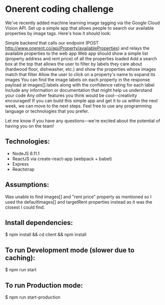 # Onerent coding challenge

We've recently added machine learning image tagging via the Google Cloud Vision API. Set up a simple app that allows people to search our available properties by image tags. Here's how it should look:

Simple backend that calls our endpoint (POST http://www.onerent.co/api/Property/availableProperties) and relays the available properties to the web app
Web app should show a simple list (property address and rent price) of all the properties loaded
Add a search box at the top that allows the user to filter by labels they care about (hardwood floor, dishwasher, etc.) and show the properties whose images match that filter
Allow the user to click on a property's name to expand its images
You can find the image labels on each property in the response payload at images[].labels along with the confidence rating for each label
Include any information or documentation that might help us understand your code
Any other features you think would be cool--creativity encouraged!
If you can build this simple app and get it to us within the next week, we can move to the next steps. Feel free to use any programming language or technologies that you prefer.

Let me know if you have any questions--we're excited about the potential of having you on the team!

## Technologies:
* NodeJS 6.11.1
* ReactJS via create-react-app (webpack + babel)
* Express
* Reactstrap

## Assumptions:
Was unable to find images[] and "rent price" property as mentioned so I used the defaultImages[] and targetRent properties instead as it was the closest I could find.

## Install dependencies:
$ npm install && cd client && npm install

## To run Development mode (slower due to caching):
$ npm run start

## To run Production mode:
$ npm run start-production
